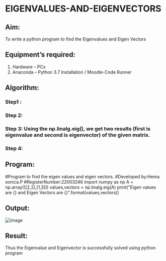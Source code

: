 # EIGENVALUES-AND-EIGENVECTORS
## Aim:
To write a python program to find the Eigenvalues and Eigen Vectors
## Equipment’s required:
1. 	Hardware – PCs
2. 	Anaconda – Python 3.7 Installation / Moodle-Code Runner
## Algorithm:
### Step1 : 
### Step 2: 
### Step 3: Using the np.linalg.eig(),  we get two results (first is eigenvalue and second is eigenvector) of the given matrix.
### Step 4: 

## Program:

#Program to find the eigen values and eigen vectors.
#Developed by:Hema sonica.P 
#RegisterNumber:22003246
import numpy as np
A = np.array([[2,2],[1,3]])
values,vectors = np.linalg.eig(A)
print("Eigen values are {} and Eigen Vectors are {}".format(values,vectors))

## Output:
![image](https://user-images.githubusercontent.com/118361409/213132801-1b46c5b5-e688-4061-93d2-5258d20598ad.png)


## Result:
Thus the Eigenvalue and Eigenvector is successfully solved using python program
